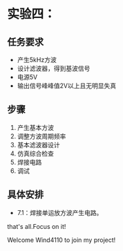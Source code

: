# 实验四：

## 任务要求

- 产生5kHz方波
- 设计滤波器，得到基波信号
- 电源5V
- 输出信号峰峰值2V以上且无明显失真

## 步骤

1. 产生基本方波
2. 调整方波周期频率
3. 基本滤波器设计
4. 仿真综合检查 
5. 焊接电路
6. 调试

## 具体安排

- 7.1：焊接单运放方波产生电路。

 that's all.Focus on it!

Welcome Wind4110 to join my project!
